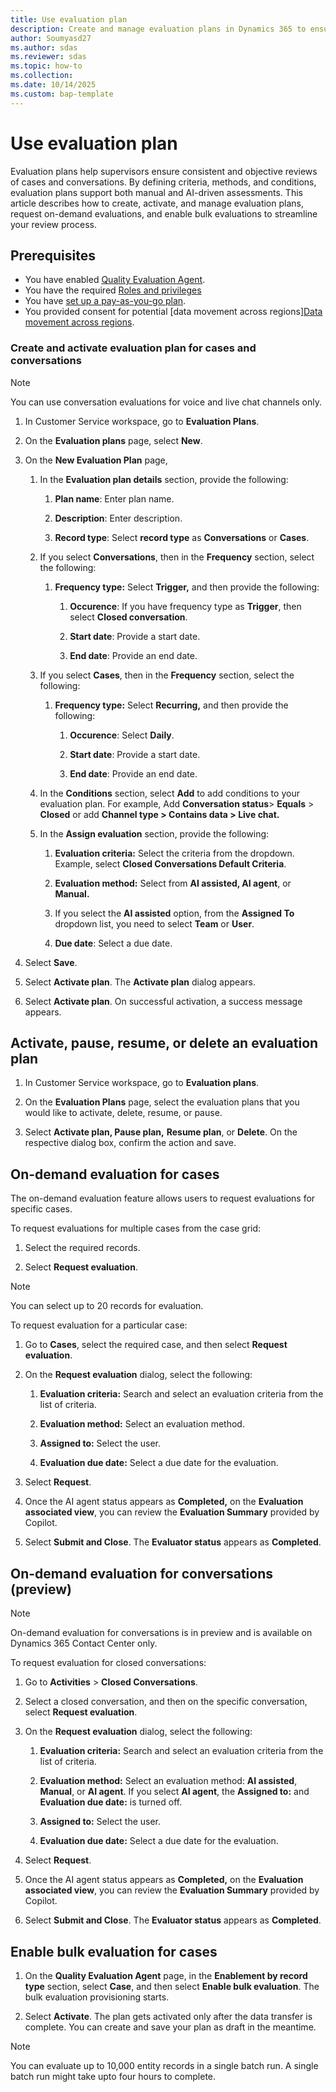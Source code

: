 ```yaml
---
title: Use evaluation plan 
description: Create and manage evaluation plans in Dynamics 365 to ensure consistent reviews for cases and conversations. Learn how to activate and optimize evaluations.
author: Soumyasd27
ms.author: sdas
ms.reviewer: sdas
ms.topic: how-to 
ms.collection:
ms.date: 10/14/2025
ms.custom: bap-template
---
```


# Use evaluation plan

Evaluation plans help supervisors ensure consistent and objective reviews of cases and conversations. By defining criteria, methods, and conditions, evaluation plans support both manual and AI-driven assessments. This article describes how to create, activate, and manage evaluation plans, request on-demand evaluations, and enable bulk evaluations to streamline your review process.

## Prerequisites

- You have enabled [Quality Evaluation Agent](../administer/manage-quality-evaluation-agent.md#manage-quality-evaluation-agent).
- You have the required [Roles and privileges](../administer/manage-quality-evaluation-agent.md#role-and-privileges)
- You have [set up a pay-as-you-go plan](/dynamics365/customer-service/administer/setup-pay-as-you-go?context=/dynamics365/contact-center/context/administer-context).
- You provided consent for potential [data movement across regions][Data movement across regions](../administer/manage-quality-evaluation-agent.md#data-movement-across-regions).

### Create and activate evaluation plan for cases and conversations

> [!NOTE]
> You can use conversation evaluations for voice and live chat channels only.

1.  In Customer Service workspace, go to **Evaluation Plans**.

1.  On the **Evaluation plans** page, select **New**.

1.  On the **New Evaluation Plan** page,

    1.  In the **Evaluation plan details** section, provide the following:

        1.  **Plan name**: Enter plan name.

        1.  **Description**: Enter description.

        1.  **Record type**: Select **record type** as **Conversations** or **Cases**.

    1.  If you select **Conversations**, then in the **Frequency** section, select the following:

        1.  **Frequency type:** Select **Trigger,** and then provide the following:

            1.  **Occurence**: If you have frequency type as **Trigger**, then select **Closed conversation**.

            1.  **Start date**: Provide a start date.

            1.  **End date**: Provide an end date.
            
    1. If you select **Cases**, then in the **Frequency** section, select the following:

        1.  **Frequency type:** Select **Recurring,** and then provide the following:
            
            1. **Occurence**: Select **Daily**.

            1.  **Start date**: Provide a start date.

            1.  **End date**: Provide an end date.

    1.  In the **Conditions** section, select **Add** to add conditions to your evaluation plan. For example, Add **Conversation status**> **Equals** > **Closed** or add **Channel type > Contains data > Live chat.**

    1.  In the **Assign evaluation** section, provide the following:

        1.  **Evaluation criteria:** Select the criteria from the dropdown. Example, select **Closed Conversations Default Criteria**.

        1.  **Evaluation method:** Select from **AI assisted, AI agent**, or **Manual.**

        1.  If you select the **AI assisted** option, from the **Assigned To** dropdown list, you need to select **Team** or **User**.

        1.  **Due date**: Select a due date.

1.  Select **Save**.

1.  Select **Activate plan**. The **Activate plan** dialog appears.
1.  Select **Activate plan**. On successful activation, a success message appears.

## Activate, pause, resume, or delete an evaluation plan

1.  In Customer Service workspace, go to **Evaluation plans**.

1. On the **Evaluation Plans** page, select the evaluation plans that you would like to activate, delete, resume, or pause.

1.  Select **Activate plan, Pause plan,** **Resume plan**, or **Delete**. On the respective dialog box, confirm the action and save.

## On-demand evaluation for cases

The on-demand evaluation feature allows users to request evaluations for specific cases.

To request evaluations for multiple cases from the case grid:

1. Select the required records.
    
1.  Select **Request evaluation**.

> [!NOTE]
> You can select up to 20 records for evaluation. 

To request evaluation for a particular case:

1.  Go to **Cases**, select the required case, and then select **Request
    evaluation**.

1.  On the **Request evaluation** dialog, select the following:

    1.  **Evaluation criteria:** Search and select an evaluation criteria from the list of criteria.

    1.  **Evaluation method:** Select an evaluation method.

    1.  **Assigned to:** Select the user.

    1.  **Evaluation due date:** Select a due date for the evaluation.

3.  Select **Request**.

4.  Once the AI agent status appears as **Completed,** on the **Evaluation associated view**, you can review the **Evaluation    Summary** provided by Copilot.

5.  Select **Submit and Close**. The **Evaluator status** appears as **Completed**.

## On-demand evaluation for conversations (preview)

> [!NOTE]
> On-demand evaluation for conversations is in preview and is available on Dynamics 365 Contact Center only.

To request evaluation for closed conversations:

1. Go to **Activities** > **Closed Conversations**.

1. Select a closed conversation, and then on the specific conversation, select **Request evaluation**.

1. On the **Request evaluation** dialog, select the following:

    1.  **Evaluation criteria:** Search and select an evaluation criteria from the list of criteria.
    
    1.  **Evaluation method:** Select an evaluation method: **AI assisted**, **Manual**, or **AI agent**. If you select **AI agent**, the **Assigned to:** and **Evaluation due date:** is turned off.
    
    1.  **Assigned to:** Select the user.
    
    1.  **Evaluation due date:** Select a due date for the evaluation.
    
1.  Select **Request**. 

1. Once the AI agent status appears as **Completed,** on the **Evaluation associated view**, you can review the **Evaluation    Summary** provided by Copilot.

1.  Select **Submit and Close**. The **Evaluator status** appears as **Completed**.


## Enable bulk evaluation for cases

1. On the **Quality Evaluation Agent** page, in the **Enablement by record type** section, select **Case**, and then select **Enable bulk evaluation**. The bulk evaluation provisioning starts.

1. Select **Activate**. The plan gets activated only after the data transfer is complete. You can create and save your plan as draft in the meantime.

> [!NOTE]
> You can evaluate up to 10,000 entity records in a single batch run. A single batch run might take upto four hours to complete.
